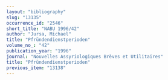 ```yaml
---
layout: "bibliography"
slug: "13135"
occurrence_id: "2546"
short_title: "NABU 1996/42"
author: "Jursa, Michael"
title: "Pfründendienstperioden"
volume_no_: "42"
publication_year: "1996"
journal: "Nouvelles Assyriologiques Brèves et Utilitaires"
title: "Pfründendienstperioden"
previous_item: "13138"
---
```

